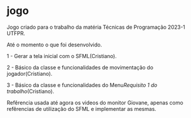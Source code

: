 # jogo
Jogo criado para o trabalho da matéria Técnicas de Programação 2023-1 UTFPR.

Até o momento o que foi desenvolvido.

1 - Gerar a tela inicial com o SFML(Cristiano).

2 - Básico da classe e funcionalidades de movimentação do jogador(Cristiano).

3 - Básico da classe e funcionalidades do Menu*Requisito 1 do trabalho*(Cristiano).

Refêrencia usada até agora os videos do monitor Giovane, apenas como refêrencias de utilização do SFML e implementar as mesmas.
